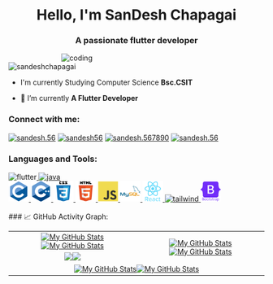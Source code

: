 
<h1 align="center">Hello, I'm SanDesh Chapagai</h1>
<h3 align="center">A passionate flutter developer </h3>
<img align="right" alt="coding" width="400px" src="https://i.pinimg.com/originals/e8/f4/53/e8f453469a3ec97ecd354df465d73913.gif">
<p align="left"> <img src="https://komarev.com/ghpvc/?username=sandeshchapagai&label=Profile%20views&color=0e75b6&style=flat" alt="sandeshchapagai" /> </p>

- I'm currently Studying Computer Science **Bsc.CSIT**

- 🌱 I’m currently **A Flutter Developer**

<h3 align="left">Connect with me:</h3>
<p align="left">
<a href="https://twitter.com/sandesh.56" target="blank"><img align="center" src="https://raw.githubusercontent.com/rahuldkjain/github-profile-readme-generator/master/src/images/icons/Social/twitter.svg" alt="sandesh.56" height="30" width="40" /></a>
<a href="https://linkedin.com/in/sandesh56" target="blank"><img align="center" src="https://raw.githubusercontent.com/rahuldkjain/github-profile-readme-generator/master/src/images/icons/Social/linked-in-alt.svg" alt="sandesh56" height="30" width="40" /></a>
<a href="https://fb.com/sandesh.567890" target="blank"><img align="center" src="https://raw.githubusercontent.com/rahuldkjain/github-profile-readme-generator/master/src/images/icons/Social/facebook.svg" alt="sandesh.567890" height="30" width="40" /></a>
<a href="https://instagram.com/sandesh.56" target="blank"><img align="center" src="https://raw.githubusercontent.com/rahuldkjain/github-profile-readme-generator/master/src/images/icons/Social/instagram.svg" alt="sandesh.56" height="30" width="40" /></a>
</p>


 
<h3 align="left">Languages and Tools:</h3>
<p align="left"> <img src="https://www.vectorlogo.zone/logos/flutterio/flutterio-icon.svg" alt="flutter" width="40" height="40"/><a href="https://java.com" target="_blank" rel="noreferrer"> <img src="https://www.vectorlogo.zone/logos/java/java-icon.svg" alt="java" width="40" height="40"/>
</br>
<img src="https://raw.githubusercontent.com/devicons/devicon/master/icons/c/c-original.svg" alt="c" width="40" height="40"/> </a> <a href="https://www.w3schools.com/cpp/" target="_blank" rel="noreferrer"> <img src="https://raw.githubusercontent.com/devicons/devicon/master/icons/cplusplus/cplusplus-original.svg" alt="cplusplus" width="40" height="40"/> </a> <a href="https://www.w3schools.com/css/" target="_blank" rel="noreferrer"> <img src="https://raw.githubusercontent.com/devicons/devicon/master/icons/css3/css3-original-wordmark.svg" alt="css3" width="40" height="40"/> </a> <a href="https://www.w3.org/html/" target="_blank" rel="noreferrer"> <img src="https://raw.githubusercontent.com/devicons/devicon/master/icons/html5/html5-original-wordmark.svg" alt="html5" width="40" height="40"/> </a> <a href="https://developer.mozilla.org/en-US/docs/Web/JavaScript" target="_blank" rel="noreferrer"> <img src="https://raw.githubusercontent.com/devicons/devicon/master/icons/javascript/javascript-original.svg" alt="javascript" width="40" height="40"/> </a> <a href="https://www.mysql.com/" target="_blank" rel="noreferrer"> <img src="https://raw.githubusercontent.com/devicons/devicon/master/icons/mysql/mysql-original-wordmark.svg" alt="mysql" width="40" height="40"/> </a> <a href="https://reactjs.org/" target="_blank" rel="noreferrer"> <img src="https://raw.githubusercontent.com/devicons/devicon/master/icons/react/react-original-wordmark.svg" alt="react" width="40" height="40"/> </a> <a href="https://tailwindcss.com/" target="_blank" rel="noreferrer"> <img src="https://www.vectorlogo.zone/logos/tailwindcss/tailwindcss-icon.svg" alt="tailwind" width="40" height="40"/> </a><a href="https://flutter.dev" target="_blank" rel="noreferrer">
  <a href="https://getbootstrap.com" target="_blank" rel="noreferrer"> <img src="https://raw.githubusercontent.com/devicons/devicon/master/icons/bootstrap/bootstrap-plain-wordmark.svg" alt="bootstrap" width="40" height="40"/> </a> <a href="https://www.cprogramming.com/" target="_blank" rel="noreferrer"> </a></br></br>
### 📈 GitHub Activity Graph:
<table>
    <tr>
        <td align="center"><a href="https://github.com/sandeshchapagai#gh-light-mode-only"><img src="https://github-readme-stats.vercel.app/api?username=sandeshchapagai&show_icons=true" alt="My GitHub Stats"/></a><a href="https://github.com/sandeshchapagai#gh-dark-mode-only"><img src="https://github-readme-stats.vercel.app/api?username=sandeshchapagai&show_icons=true&theme=tokyonight" alt="My GitHub Stats"/></a></td>
        <td rowspan="2" align="center"><a href="https://github.com/sandeshchapagai#gh-light-mode-only"><img src="https://github-readme-stats.vercel.app/api/top-langs/?username=sandeshchapagai&theme=default&langs_count=8#gh-light-mode-only" alt="My GitHub Stats"/></a><a href="https://github.com/sandeshchapagai#gh-dark-mode-only"><img src="https://github-readme-stats.vercel.app/api/top-langs/?username=sandeshchapagai&theme=tokyonight&langs_count=8#gh-dark-mode-only" alt="My GitHub Stats"/></a></td>
    </tr>
    <tr>
        <td align="center"><a href="https://github.com/sandeshchapagai#gh-light-mode-only"><img src="https://github-readme-streak-stats.herokuapp.com/?user=sandeshchapagai&theme=default"/></a><a href="https://github.com/sandeshchapagai#gh-dark-mode-only"><img src="https://github-readme-streak-stats.herokuapp.com/?user=sandeshchapagai&theme=tokyonight"/></a></td>
    </tr>
    <tr>
        <td colspan="2" align="center"><a href="https://github.com/sandeshchapagai#gh-light-mode-only"><img src="https://raw.githubusercontent.com/sandeshchapagai/sandeshchapagai/output/github-contribution-grid-snake-default.svg#gh-light-mode-only" alt="My GitHub Stats"/></a><a href="https://github.com/sandeshchapagai#gh-dark-mode-only"><img src="https://raw.githubusercontent.com/sandeshchapagai/sandeshchapagai/output/github-contribution-grid-snake-dark.svg#gh-dark-mode-only" alt="My GitHub Stats"/></a></td>
    </tr>
</table>
